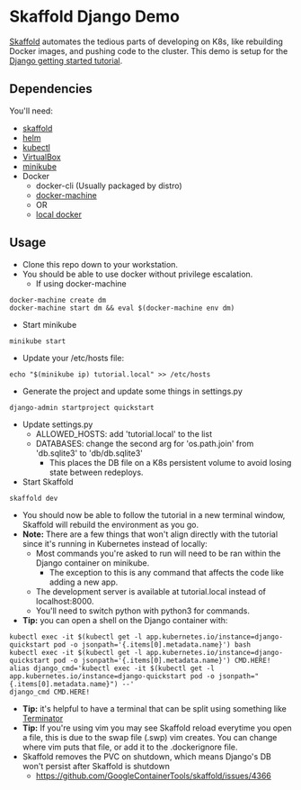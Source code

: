 # Skaffold Django Demo
[Skaffold](https://skaffold.dev/) automates the tedious parts of developing on K8s, like rebuilding Docker images, and pushing code to the cluster.  This demo is setup for the [Django getting started tutorial](https://docs.djangoproject.com/en/3.0/intro/tutorial01/).
## Dependencies
You'll need:
* [skaffold](https://skaffold.dev/docs/install/)
* [helm](https://github.com/helm/helm/releases)
* [kubectl](https://kubernetes.io/docs/tasks/tools/install-kubectl/)
* [VirtualBox](https://www.virtualbox.org/wiki/Downloads)
* [minikube](https://kubernetes.io/docs/tasks/tools/install-minikube/)
* Docker
  * docker-cli (Usually packaged by distro)
  * [docker-machine](https://docs.docker.com/machine/install-machine/)
  * OR
  * [local docker](https://www.docker.com/get-started)

## Usage
* Clone this repo down to your workstation.
* You should be able to use docker without privilege escalation.
  * If using docker-machine
```
docker-machine create dm
docker-machine start dm && eval $(docker-machine env dm)
```
* Start minikube
```
minikube start
```
* Update your /etc/hosts file:
```
echo "$(minikube ip) tutorial.local" >> /etc/hosts
```
* Generate the project and update some things in settings.py
```
django-admin startproject quickstart
```
* Update settings.py
    * ALLOWED_HOSTS: add 'tutorial.local' to the list
    * DATABASES: change the second arg for 'os.path.join' from 'db.sqlite3' to 'db/db.sqlite3'
      * This places the DB file on a K8s persistent volume to avoid losing state between redeploys.
* Start Skaffold
```
skaffold dev
```
* You should now be able to follow the tutorial in a new terminal window, Skaffold will rebuild the environment as you go.
* **Note:** There are a few things that won't align directly with the tutorial since it's running in Kubernetes instead of locally:
  * Most commands you're asked to run will need to be ran within the Django container on minikube.
    * The exception to this is any command that affects the code like adding a new app.
  * The development server is available at tutorial.local instead of localhost:8000.
  * You'll need to switch python with python3 for commands.
* **Tip:** you can open a shell on the Django container with:
```
kubectl exec -it $(kubectl get -l app.kubernetes.io/instance=django-quickstart pod -o jsonpath='{.items[0].metadata.name}') bash
kubectl exec -it $(kubectl get -l app.kubernetes.io/instance=django-quickstart pod -o jsonpath='{.items[0].metadata.name}') CMD.HERE!
alias django_cmd='kubectl exec -it $(kubectl get -l app.kubernetes.io/instance=django-quickstart pod -o jsonpath="{.items[0].metadata.name}") --'
django_cmd CMD.HERE!
```
* **Tip:** it's helpful to have a terminal that can be split using something like [Terminator](https://terminator-gtk3.readthedocs.io/en/latest/)
* **Tip:** If you're using vim you may see Skaffold reload everytime you open a file, this is due to the swap file (.swp) vim creates.  You can change where vim puts that file, or add it to the .dockerignore file.
* Skaffold removes the PVC on shutdown, which means Django's DB won't persist after Skaffold is shutdown
  * https://github.com/GoogleContainerTools/skaffold/issues/4366
